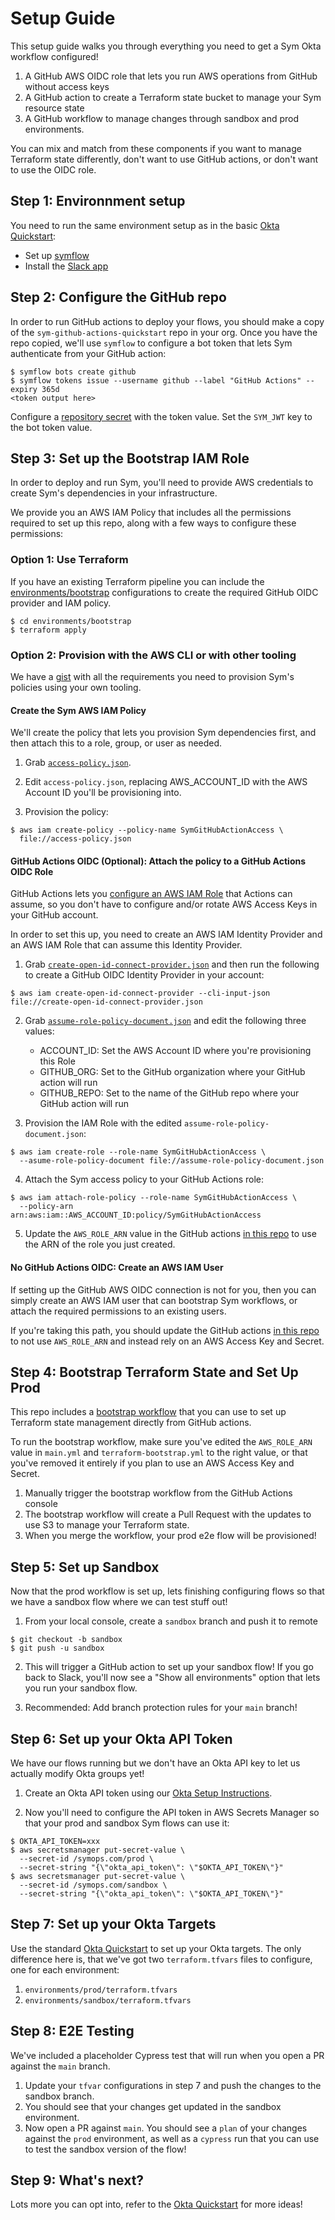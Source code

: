 # Setup Guide

This setup guide walks you through everything you need to get a Sym Okta workflow configured!

1. A GitHub AWS OIDC role that lets you run AWS operations from GitHub without access keys
2. A GitHub action to create a Terraform state bucket to manage your Sym resource state
3. A GitHub workflow to manage changes through sandbox and prod environments.

You can mix and match from these components if you want to manage Terraform state differently, don't want to use GitHub actions, or don't want to use the OIDC role.

## Step 1: Environnment setup

You need to run the same environment setup as in the basic [Okta Quickstart](https://okta.tutorials.symops.com/):

* Set up [symflow](https://okta.tutorials.symops.com/#3)
* Install the [Slack app](https://okta.tutorials.symops.com/#4)

## Step 2: Configure the GitHub repo

In order to run GitHub actions to deploy your flows, you should make a copy of the `sym-github-actions-quickstart` repo in your org. Once you have the repo copied, we'll use `symflow` to configure a bot token that lets Sym authenticate from your GitHub action:

```
$ symflow bots create github
$ symflow tokens issue --username github --label "GitHub Actions" --expiry 365d
<token output here>
```

Configure a [repository secret](https://docs.github.com/en/actions/security-guides/encrypted-secrets#creating-encrypted-secrets-for-a-repository) with the token value. Set the `SYM_JWT` key to the bot token value.

## Step 3: Set up the Bootstrap IAM Role

In order to deploy and run Sym, you'll need to provide AWS credentials to create Sym's dependencies in your infrastructure.

We provide you an AWS IAM Policy that includes all the permissions required to set up this repo, along with a few ways to configure these permissions:

### Option 1: Use Terraform

If you have an existing Terraform pipeline you can include the [environments/bootstrap](environments/bootstrap) configurations to create the required GitHub OIDC provider and IAM policy.

```
$ cd environments/bootstrap
$ terraform apply
```

### Option 2: Provision with the AWS CLI or with other tooling

We have a [gist](https://gist.github.com/jon918/ed09ef173aefcd01e917155210fec572) with all the requirements you need to provision Sym's policies using your own tooling.

#### Create the Sym AWS IAM Policy

We'll create the policy that lets you provision Sym dependencies first, and then attach this to a role, group, or user as needed.

1. Grab [`access-policy.json`](https://gist.github.com/jon918/ed09ef173aefcd01e917155210fec572).

2. Edit `access-policy.json`, replacing AWS_ACCOUNT_ID with the AWS Account ID you'll be provisioning into.

3. Provision the policy:

```
$ aws iam create-policy --policy-name SymGitHubActionAccess \
  file://access-policy.json
```

#### GitHub Actions OIDC (Optional): Attach the policy to a GitHub Actions OIDC Role

GitHub Actions lets you [configure an AWS IAM Role](https://docs.github.com/en/actions/deployment/security-hardening-your-deployments/configuring-openid-connect-in-amazon-web-services) that Actions can assume, so you don't have to configure and/or rotate AWS Access Keys in your GitHub account.

In order to set this up, you need to create an AWS IAM Identity Provider and an AWS IAM Role that can assume this Identity Provider.

1. Grab [`create-open-id-connect-provider.json`](https://gist.github.com/jon918/ed09ef173aefcd01e917155210fec572) and then run the following to create a GitHub OIDC Identity Provider in your account:

```
$ aws iam create-open-id-connect-provider --cli-input-json file://create-open-id-connect-provider.json
```

2. Grab [`assume-role-policy-document.json`](https://gist.github.com/jon918/ed09ef173aefcd01e917155210fec572) and edit the following three values:
   - ACCOUNT_ID: Set the AWS Account ID where you're provisioning this Role
   - GITHUB_ORG: Set to the GitHub organization where your GitHub action will run
   - GITHUB_REPO: Set to the name of the GitHub repo where your GitHub action will run

3. Provision the IAM Role with the edited `assume-role-policy-document.json`:

```
$ aws iam create-role --role-name SymGitHubActionAccess \
  --asume-role-policy-document file://assume-role-policy-document.json
```

4. Attach the Sym access policy to your GitHub Actions role:

```
$ aws iam attach-role-policy --role-name SymGitHubActionAccess \
  --policy-arn arn:aws:iam::AWS_ACCOUNT_ID:policy/SymGitHubActionAccess
```

5. Update the `AWS_ROLE_ARN` value in the GitHub actions [in this repo](.github/workflows) to use the ARN of the role you just created.

#### No GitHub Actions OIDC: Create an AWS IAM User

If setting up the GitHub AWS OIDC connection is not for you, then you can simply create an AWS IAM user that can bootstrap Sym workflows, or attach the required permissions to an existing users.

If you're taking this path, you should update the GitHub actions [in this repo](.github/workflows) to not use `AWS_ROLE_ARN` and instead rely on an AWS Access Key and Secret.

## Step 4: Bootstrap Terraform State and Set Up Prod

This repo includes a [bootstrap workflow](.github/workflows/terraform-bootstrap.yml) that you can use to set up Terraform state management directly from GitHub actions.

To run the bootstrap workflow, make sure you've edited the `AWS_ROLE_ARN` value in `main.yml` and `terraform-bootstrap.yml` to the right value, or that you've removed it entirely if you plan to use an AWS Access Key and Secret.

1. Manually trigger the bootstrap workflow from the GitHub Actions console
2. The bootstrap workflow will create a Pull Request with the updates to use S3 to manage your Terraform state.
3. When you merge the workflow, your prod e2e flow will be provisioned!

## Step 5: Set up Sandbox

Now that the prod workflow is set up, lets finishing configuring flows so that we have a sandbox flow where we can test stuff out!

1. From your local console, create a `sandbox` branch and push it to remote

```
$ git checkout -b sandbox
$ git push -u sandbox
```

2. This will trigger a GitHub action to set up your sandbox flow! If you go back to Slack, you'll now see a "Show all environments" option that lets you run your sandbox flow.

3. Recommended: Add branch protection rules for your `main` branch!

## Step 6: Set up your Okta API Token

We have our flows running but we don't have an Okta API key to let us actually modify Okta groups yet!

1. Create an Okta API token using our [Okta Setup Instructions](https://docs.symops.com/docs/okta).

2. Now you'll need to configure the API token in AWS Secrets Manager so that your prod and sandbox Sym flows can use it:

```
$ OKTA_API_TOKEN=xxx
$ aws secretsmanager put-secret-value \
  --secret-id /symops.com/prod \
  --secret-string "{\"okta_api_token\": \"$OKTA_API_TOKEN\"}"
$ aws secretsmanager put-secret-value \
  --secret-id /symops.com/sandbox \
  --secret-string "{\"okta_api_token\": \"$OKTA_API_TOKEN\"}"
```

## Step 7: Set up your Okta Targets

Use the standard [Okta Quickstart](https://okta.tutorials.symops.com/#8) to set up your Okta targets. The only difference here is, that we've got two `terraform.tfvars` files to configure, one for each environment:

1. `environments/prod/terraform.tfvars`
2. `environments/sandbox/terraform.tfvars`

## Step 8: E2E Testing

We've included a placeholder Cypress test that will run when you open a PR against the `main` branch.

1. Update your `tfvar` configurations in step 7 and push the changes to the sandbox branch.
2. You should see that your changes get updated in the sandbox environment.
3. Now open a PR against `main`. You should see a `plan` of your changes against the `prod` environment, as well as a `cypress` run that you can use to test the sandbox version of the flow!

## Step 9: What's next?

Lots more you can opt into, refer to the [Okta Quickstart](https://okta.tutorials.symops.com/#9) for more ideas!
